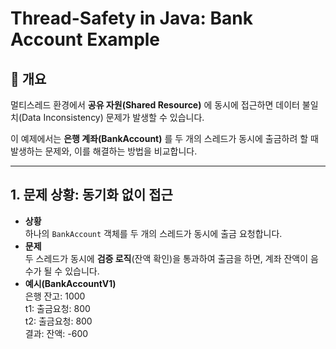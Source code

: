 # Thread-Safety in Java: Bank Account Example

## 📌 개요
멀티스레드 환경에서 **공유 자원(Shared Resource)** 에 동시에 접근하면 데이터 불일치(Data Inconsistency) 문제가 발생할 수 있습니다.  

이 예제에서는 **은행 계좌(BankAccount)** 를 두 개의 스레드가 동시에 출금하려 할 때 발생하는 문제와, 이를 해결하는 방법을 비교합니다.

---

## 1. 문제 상황: 동기화 없이 접근

- **상황**  
  하나의 `BankAccount` 객체를 두 개의 스레드가 동시에 출금 요청합니다.
- **문제**  
  두 스레드가 동시에 **검증 로직**(잔액 확인)을 통과하여 출금을 하면, 계좌 잔액이 음수가 될 수 있습니다.
- **예시(BankAccountV1)**  
  은행 잔고: 1000  
  t1: 출금요청: 800  
  t2: 출금요청: 800  
  결과: 잔액: -600 


